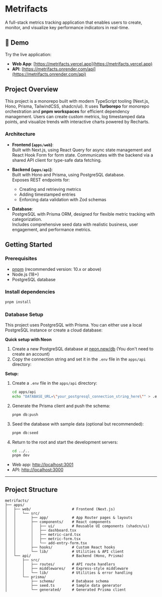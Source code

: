 # Metrifacts

A full-stack metrics tracking application that enables users to create, monitor, and visualize key performance indicators in real-time.

## 🚀 Demo

Try the live application:

- **Web App**: [https://metrifacts.vercel.app](https://metrifacts.vercel.app)
- **API**: [https://metrifacts.onrender.com/api](https://metrifacts.onrender.com/api)

## Project Overview

This project is a monorepo built with modern TypeScript tooling (Next.js, Hono, Prisma, TailwindCSS, shadcn/ui). It uses **Turborepo** for monorepo orchestration and **pnpm workspaces** for efficient dependency management. Users can create custom metrics, log timestamped data points, and visualize trends with interactive charts powered by Recharts.

### Architecture

- **Frontend (`apps/web`)**:  
  Built with Next.js, using React Query for async state management and React Hook Form for form state. Communicates with the backend via a shared API client for type-safe data fetching.

- **Backend (`apps/api`)**:  
  Built with Hono and Prisma, using PostgreSQL database.  
  Exposes REST endpoints for:

  - Creating and retrieving metrics
  - Adding timestamped entries
  - Enforcing data validation with Zod schemas

- **Database**:  
  PostgreSQL with Prisma ORM, designed for flexible metric tracking with categorization.  
  Includes comprehensive seed data with realistic business, user engagement, and performance metrics.

## Getting Started

### Prerequisites

- [pnpm](https://pnpm.io/) (recommended version: 10.x or above)
- Node.js (18+)
- PostgreSQL database

### Install dependencies

```bash
pnpm install
```

### Database Setup

This project uses PostgreSQL with Prisma. You can either use a local PostgreSQL instance or create a cloud database:

**Quick setup with Neon**

1. Create a new PostgreSQL database at [neon.new/db](https://neon.new/db) (You don't need to create an account)
2. Copy the connection string and set it in the `.env` file in the `apps/api` directory:

**Setup:**

1. Create a `.env` file in the `apps/api` directory:
   ```bash
   cd apps/api
   echo "DATABASE_URL=\"your_postgresql_connection_string_here\"" > .env
   ```
2. Generate the Prisma client and push the schema:
   ```bash
   pnpm db:push
   ```
3. Seed the database with sample data (optional but recommended):
   ```bash
   pnpm db:seed
   ```
4. Return to the root and start the development servers:
   ```bash
   cd ../..
   pnpm dev
   ```

- Web app: [http://localhost:3001](http://localhost:3001)
- API: [http://localhost:3000](http://localhost:3000)

---

## Project Structure

```
metrifacts/
├── apps/
│   ├── web/                   # Frontend (Next.js)
│   │   └── src/
│   │       ├── app/           # App Router pages & layouts
│   │       ├── components/    # React components
│   │       │   ├── ui/        # Reusable UI components (shadcn/ui)
│   │       │   ├── dashboard.tsx
│   │       │   ├── metric-card.tsx
│   │       │   ├── metric-form.tsx
│   │       │   └── add-entry-form.tsx
│   │       ├── hooks/         # Custom React hooks
│   │       └── lib/           # Utilities & API client
│   └── api/                   # Backend (Hono, Prisma)
│       ├── src/
│       │   ├── routes/        # API route handlers
│       │   ├── middlewares/   # Express-style middleware
│       │   └── lib/           # Utilities & error handling
│       └── prisma/
│           ├── schema/        # Database schema
│           ├── seed.ts        # Sample data generator
│           └── generated/     # Generated Prisma client
```
